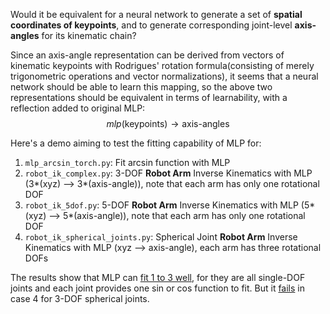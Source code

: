 Would it be equivalent for a neural network to generate a set of **spatial coordinates of keypoints**, and to generate corresponding joint-level **axis-angles** for its kinematic chain?

Since an axis-angle representation can be derived from vectors of kinematic keypoints with Rodrigues' rotation formula(consisting of merely trigonometric operations and vector normalizations), it seems that a neural network should be able to learn this mapping, so the above two representations should be equivalent in terms of learnability, with a reflection added to original MLP: $$mlp(\text{keypoints}) \rightarrow \text{axis-angles}$$


Here's a demo aiming to test the fitting capability of MLP for:

1. `mlp_arcsin_torch.py`: Fit arcsin function with MLP
2. `robot_ik_complex.py`: 3-DOF **Robot Arm** Inverse Kinematics with MLP (3*(xyz) --> 3*(axis-angle)), note that each arm has only one rotational DOF
3. `robot_ik_5dof.py`: 5-DOF **Robot Arm** Inverse Kinematics with MLP (5*(xyz) --> 5*(axis-angle)), note that each arm has only one rotational DOF
4. `robot_ik_spherical_joints.py`: Spherical Joint **Robot Arm** Inverse Kinematics with MLP (xyz --> axis-angle), each arm has three rotational DOFs

The results show that MLP can [fit 1 to 3 well](https://github.com/cowboy446/IK-Solver-with-MLP/blob/main/results/robot_5dof_results.png), for they are all single-DOF joints and each joint provides one sin or cos function to fit. But it [fails](https://github.com/cowboy446/IK-Solver-with-MLP/blob/main/results/spherical_robot_results.png) in case 4 for 3-DOF spherical joints.